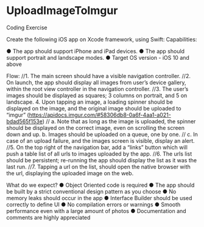 # UploadImageToImgur

Coding Exercise

Create the following iOS app on Xcode framework, using Swift:
Capabilities:

● The app should support iPhone and iPad devices.
● The app should support portrait and landscape modes.
● Target OS version - iOS 10 and above

Flow:
//1. The main screen should have a visible navigation controller.
//2. On launch, the app should display all images from user’s device gallery, within the root view controller in the navigation controller.
//3. The user’s images should be displayed as squares; 3 columns on portrait, and 5
on landscape.
4. Upon tapping an image, a loading spinner should be displayed on the image, and the original image should be uploaded to “imgur”
(https://apidocs.imgur.com/#58306db8-0a6f-4aa1-a021-bdad565f153e)
      //  a. Note that as long as the image is uploaded, the spinner should be displayed on
        the correct image, even on scrolling the screen down and up.
        b. Images should be uploaded on a queue, one by one.
    //    c. In case of an upload failure, and the images screen is visible, display an alert.
//5. On the top right of the navigation bar, add a “links” button which will push a table list of all urls to images uploaded by the app.
//6. The urls list should be persistent; re-running the app should display the list as it was the last run.
//7. Tapping a url on the list, should open the native browser with the url, displaying the uploaded image on the web.

What do we expect?
● Object Oriented code is required
● The app should be built by a strict conventional design pattern as you choose ● No memory leaks should occur in the app
● Interface Builder should be used correctly to define UI
● No compilation errors or warnings
● Smooth performance even with a large amount of photos
● Documentation and comments are highly appreciated
